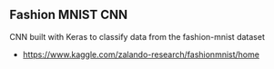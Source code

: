 ## Fashion MNIST CNN

CNN built with Keras to classify data from the fashion-mnist dataset
- https://www.kaggle.com/zalando-research/fashionmnist/home
